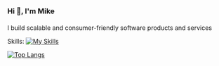 ### Hi 👋, I'm Mike
#### 
I build scalable and consumer-friendly software products and services 

Skills: [![My Skills](https://skills.thijs.gg/icons?i=js,html,css,react,java,python,dart,go,c,cpp,matlab)](https://skills.thijs.gg) 
  

[![Top Langs](https://github-readme-stats.vercel.app/api/top-langs/?username=MichaelMireku)](https://github.com/anuraghazra/github-readme-stats)

